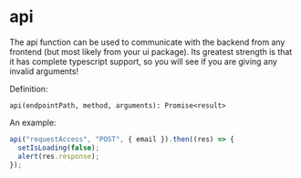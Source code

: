 # api

The api function can be used to communicate with the backend from any frontend (but most likely from your ui package). Its greatest strength is that it has complete typescript support, so you will see if you are giving any invalid arguments!

Definition:

```
api(endpointPath, method, arguments): Promise<result>
```

An example:

```jsx
api("requestAccess", "POST", { email }).then((res) => {
  setIsLoading(false);
  alert(res.response);
});
```
